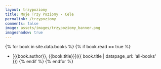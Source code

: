 ```yaml
---
layout: trzypoziomy
title: Moje Trzy Poziomy - Cele
permalink: /trzypoziomy
comments: false
image: assets/images/trzypoziomy_banner.png
imageshadow: true
---
```

{% for book in site.data.books %}
{% if book.read == true %}
* [{{book.author}}, {{book.title}}]({{ book.title | datapage_url: 'all-books' }})
{% endif %}
{% endfor %}